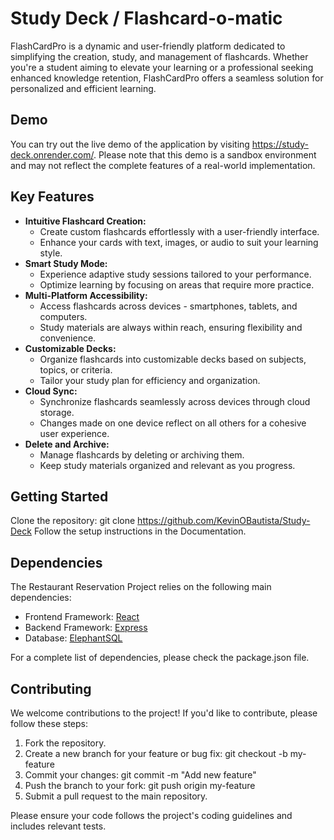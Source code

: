 # Study Deck / Flashcard-o-matic

FlashCardPro is a dynamic and user-friendly platform dedicated to simplifying the creation, study, and management of flashcards. Whether you're a student aiming to elevate your learning or a professional seeking enhanced knowledge retention, FlashCardPro offers a seamless solution for personalized and efficient learning.

## Demo
You can try out the live demo of the application by visiting https://study-deck.onrender.com/. Please note that this demo is a sandbox environment and may not reflect the complete features of a real-world implementation.

## Key Features

- **Intuitive Flashcard Creation:**
  - Create custom flashcards effortlessly with a user-friendly interface.
  - Enhance your cards with text, images, or audio to suit your learning style.
- **Smart Study Mode:**
  - Experience adaptive study sessions tailored to your performance.
  - Optimize learning by focusing on areas that require more practice.
- **Multi-Platform Accessibility:**
  - Access flashcards across devices - smartphones, tablets, and computers.
  - Study materials are always within reach, ensuring flexibility and convenience.
- **Customizable Decks:**
  - Organize flashcards into customizable decks based on subjects, topics, or criteria.
  - Tailor your study plan for efficiency and organization.
- **Cloud Sync:**
  - Synchronize flashcards seamlessly across devices through cloud storage.
  - Changes made on one device reflect on all others for a cohesive user experience.
- **Delete and Archive:**
  - Manage flashcards by deleting or archiving them.
  - Keep study materials organized and relevant as you progress.

## Getting Started

Clone the repository: git clone https://github.com/KevinOBautista/Study-Deck
Follow the setup instructions in the Documentation.

## Dependencies

The Restaurant Reservation Project relies on the following main dependencies:

- Frontend Framework: [React](https://react.dev/)
- Backend Framework: [Express](https://expressjs.com/)
- Database: [ElephantSQL](https://elephantsql.com/)

For a complete list of dependencies, please check the package.json file.

## Contributing

We welcome contributions to the project! If you'd like to contribute, please follow these steps:

1. Fork the repository.
2. Create a new branch for your feature or bug fix: git checkout -b my-feature
3. Commit your changes: git commit -m "Add new feature"
4. Push the branch to your fork: git push origin my-feature
5. Submit a pull request to the main repository.

Please ensure your code follows the project's coding guidelines and includes relevant tests.
